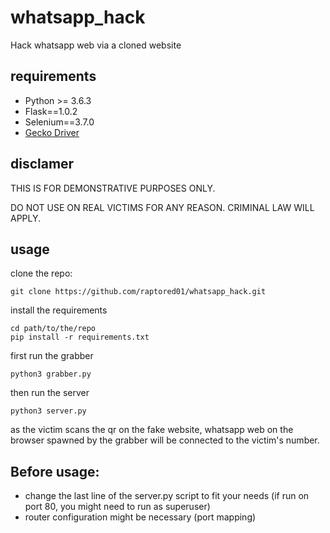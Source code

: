 # whatsapp_hack
Hack whatsapp web via a cloned website

## requirements
 - Python >= 3.6.3
 - Flask==1.0.2
 - Selenium==3.7.0
 - [Gecko Driver](https://github.com/mozilla/geckodriver/releases)


## disclamer

THIS IS FOR DEMONSTRATIVE PURPOSES ONLY.

DO NOT USE ON REAL VICTIMS FOR ANY REASON. CRIMINAL LAW WILL APPLY.
 
## usage
clone the repo:
        
    git clone https://github.com/raptored01/whatsapp_hack.git

install the requirements

    cd path/to/the/repo
    pip install -r requirements.txt
    
first run the grabber
    
    python3 grabber.py
    
then run the server

    python3 server.py
    
    
as the victim scans the qr on the fake website, whatsapp web on the browser spawned
by the grabber will be connected to the victim's number.

## Before usage:
 - change the last line of the server.py script to fit your needs
 (if run on port 80, you might need to run as superuser)
 - router configuration might be necessary (port mapping)
